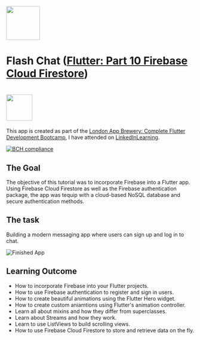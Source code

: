 <img src="https://external-content.duckduckgo.com/iu/?u=https%3A%2F%2Fupload.wikimedia.org%2Fwikipedia%2Fcommons%2F1%2F17%2FGoogle-flutter-logo.png&f=1&nofb=1" height="90">

# Flash Chat ([Flutter: Part 10 Firebase Cloud Firestore](https://www.linkedin.com/learning/flutter-part-10-firebase-cloud-firestore/))
# <a href="https://www.linkedin.com/learning/flutter-part-10-firebase-cloud-firestore/"><img src="https://www1.villanova.edu/content/villanova/provost/careers/plan/tips/linkedinlearning/_jcr_content/pagecontent/image.img.png/1596742874705." height="70"/></a>

This app is created as part of the [London App Brewery: Complete Flutter Development Bootcamp](https://www.appbrewery.co/p/flutter-development-bootcamp-with-dart), I have attended on [LinkedInLearning](https://www.linkedin.com/learning/flutter-part-10-firebase-cloud-firestore/).

[![BCH compliance](https://bettercodehub.com/edge/badge/devasworski/Flutter-Flash_Chat?branch=master)](https://bettercodehub.com/)

## The Goal

The objective of this tutorial was to incorporate Firebase into a Flutter app. Using Firebase Cloud Firestore as well as the Firebase authentication package, the app was tequip with a cloud-based NoSQL database and secure authentication methods. 


## The task

Building a modern messaging app where users can sign up and log in to chat.

![Finished App](https://github.com/londonappbrewery/Images/blob/master/flash_chat_flutter_demo.gif)

## Learning Outcome

- How to incorporate Firebase into your Flutter projects.
- How to use Firebase authentication to register and sign in users.
- How to create beautiful animations using the Flutter Hero widget.
- How to create custom aniamtions using Flutter's animation controller. 
- Learn all about mixins and how they differ from superclasses.
- Learn about Streams and how they work.
- Learn to use ListViews to build scrolling views.
- How to use Firebase Cloud Firestore to store and retrieve data on the fly.


